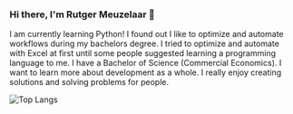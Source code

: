 ### Hi there, I'm Rutger Meuzelaar 👋
I am currently learning Python! I found out I like to optimize and automate workflows during my bachelors degree. I tried to optimize and automate with Excel at first until some people suggested learning a programming language to me. I have a Bachelor of Science (Commercial Economics). I want to learn more about development as a whole. I really enjoy creating solutions and solving problems for people.

![Top Langs](https://github-readme-stats.vercel.app/api/top-langs/?username=rutgermeuzelaar&layout=compact&theme=github_dark&bg_color=00000000&border_color=00000000&hide_title=true&size_weight=0.5&count_weight=0.5)
